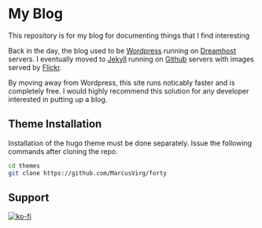 # My Blog

This repository is for my blog for documenting things that I find interesting

Back in the day, the blog used to be [Wordpress](http://wordpress.com/) running on [Dreamhost](http://dreamhost.com/) servers. I eventually moved to [Jekyll](https://github.com/mojombo/jekyll) running on [Github](http://github.com/) servers with images served by [Flickr](http://flickr.com/).

By moving away from Wordpress, this site runs noticably faster and is completely free. I would highly recommend this solution for any developer interested in putting up a blog.

## Theme Installation

Installation of the hugo theme must be done separately.  Issue the following commands after cloning the repo.

```bash
cd themes
git clone https://github.com/MarcusVirg/forty
```

## Support

[![ko-fi](https://ko-fi.com/img/githubbutton_sm.svg)](https://ko-fi.com/V7V5F5X7E)

